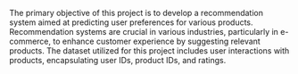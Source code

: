 The primary objective of this project is to develop a recommendation system aimed at predicting user preferences for various products. Recommendation systems are crucial in various industries, particularly in e-commerce, to enhance customer experience by suggesting relevant products. The dataset utilized for this project includes user interactions with products, encapsulating user IDs, product IDs, and ratings.
